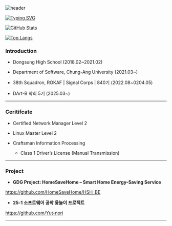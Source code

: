 ![header](https://capsule-render.vercel.app/api?type=waving&color=gradient&height=300&section=header&text=Welcome%20My%20Github%F0%9F%A4%97)

<!--
**lshwa/lshwa** is a ✨ _special_ ✨ repository because its `README.md` (this file) appears on your GitHub profile.

Here are some ideas to get you started:

- 🔭 I’m currently working on ...
- 🌱 I’m currently learning ...
- 👯 I’m looking to collaborate on ...
- 🤔 I’m looking for help with ...
- 💬 Ask me about ...
- 📫 How to reach me: ...
- 😄 Pronouns: ...
- ⚡ Fun fact: ...
-->
<a href="https://git.io/typing-svg"><img src="https://readme-typing-svg.demolab.com?font=Fira+Code&size=25&pause=1000&color=9B1FF7&background=F0F0F000&width=435&lines=Welcome+to+lshwa's+github" alt="Typing SVG" /></a>

[![GitHub Stats](https://github-readme-stats.vercel.app/api?username=lshwa&count_private=true&show_icons=true&theme=dark)](https://github.com/lshwa)

[![Top Langs](https://github-readme-stats.vercel.app/api/top-langs/?username=lshwa&langs_count=5)](https://github.com/anuraghazra/github-readme-stats)



### Introduction

- Dongsung High School (2018.02~2021.02)

- Department of Software, Chung-Ang University (2021.03~)
  
- 38th Squadron, ROKAF | Signal Corps | 840기 (2022.08~0204.05)

- DArt-B 학회 5기 (2025.03~)



---

### Ceritifcate

- Certified Network Manager Level 2

- Linux Master Level 2

- Craftsman Information Processing

  

  + Class 1 Driver’s License (Manual Transmission)

---

### Project

- **GDG Project: HomeSaveHome – Smart Home Energy-Saving Service**

https://github.com/HomeSaveHome/HSH_BE

- **25-1 소프트웨어 공학 윷놀이 프로젝트**

https://github.com/Yut-nori



---

